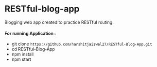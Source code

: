 # RESTful-blog-app

Blogging web app created to practice RESTful routing. 

#### For running Application :

* git clone `https://github.com/harshitjaiswal27/RESTful-Blog-App.git`
* cd RESTful-Blog-App
* npm install
* npm start


